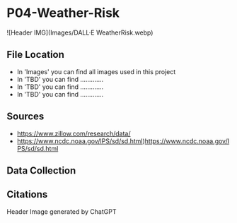 # P04-Weather-Risk
![Header IMG](Images/DALL·E WeatherRisk.webp)

## File Location
- In 'Images' you can find all images used in this project
- In 'TBD' you can find .............
- In 'TBD' you can find .............
- In 'TBD' you can find .............

## Sources
- https://www.zillow.com/research/data/
- https://www.ncdc.noaa.gov/IPS/sd/sd.html)https://www.ncdc.noaa.gov/IPS/sd/sd.html
	
## Data Collection

## Citations
Header Image generated by ChatGPT 